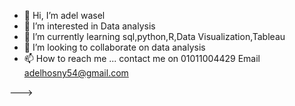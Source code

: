 - 👋 Hi, I’m adel wasel
- 👀 I’m interested in Data analysis
- 🌱 I’m currently learning sql,python,R,Data Visualization,Tableau
- 💞️ I’m looking to collaborate on data analysis 
- 📫 How to reach me ... contact me on 01011004429 Email adelhosny54@gmail.com

--->
